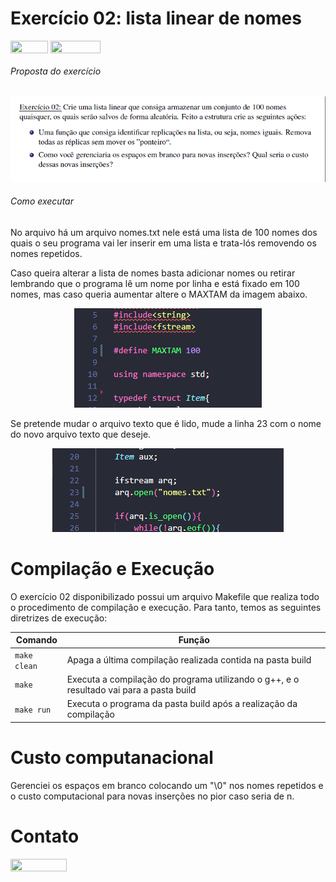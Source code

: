 # Exercício 02: lista linear de nomes


<img align="center" height="20px" width="60px" src="https://img.shields.io/badge/C%2B%2B-00599C?style=for-the-badge&logo=c%2B%2B&logoColor=white"/> 
<img align="center" height="20px" width="80px" src="https://img.shields.io/badge/Made%20for-VSCode-1f425f.svg"/> 
</a> 
</div>

<h6><a>Proposta do exercício</a></h6>
<p align="center">
<img src="imgs/proposta.png"/> 
</p>

<h6><a>Como executar</a></h6>
<p aligh="justify">
No arquivo há um arquivo nomes.txt nele está uma lista de 100 nomes dos quais o seu programa vai ler inserir em uma lista e trata-lós removendo os nomes repetidos.</p>

<p aligh="justify">
Caso queira alterar a lista de nomes basta adicionar nomes ou retirar lembrando que o programa lê um nome por linha e está fixado em 100 nomes, mas caso queria aumentar altere o MAXTAM da imagem abaixo.</p>
<p align="center">
<img src="imgs/exemplomaxtam.png"/> 
</p>

<p aligh="justify">
Se pretende mudar o arquivo texto que é lido, mude a linha 23 com o nome do novo arquivo texto que deseje.</p>
<p align="center">
<img src="imgs/nomes.png"/> 
</p>

# Compilação e Execução

O exercício 02 disponibilizado possui um arquivo Makefile que realiza todo o procedimento de compilação e execução. Para tanto, temos as seguintes diretrizes de execução:


| Comando                |  Função                                                                                           |                     
| -----------------------| ------------------------------------------------------------------------------------------------- |
|  `make clean`          | Apaga a última compilação realizada contida na pasta build                                        |
|  `make`                | Executa a compilação do programa utilizando o g++, e o resultado vai para a pasta build           |
|  `make run`            | Executa o programa da pasta build após a realização da compilação             

# Custo computanacional

Gerenciei os espaços em branco colocando um "\0" nos nomes repetidos e o custo computacional para novas inserções no pior caso seria de n.


# Contato

<div style="display: inline-block;">
<a href="https://t.me/caio_fer_dias">
<img align="center" height="20px" width="90px" src="https://img.shields.io/badge/Telegram-2CA5E0?style=for-the-badge&logo=telegram&logoColor=white"/> </div>

